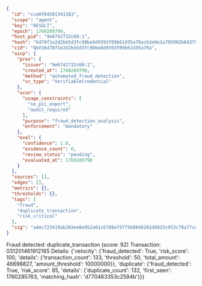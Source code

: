 ```json
{
  "id": "cce0f04501341383",
  "scope": "agent",
  "key": "RESULT",
  "epoch": 1760289790,
  "host_pid": "9e6742732c60:1",
  "hash": "6478f1e2d2bb5d3fc98be8d9393f09b61d35a79acb3e0e1a705092b0437960b0",
  "cid": "QmV16478f1e2d2bb5d3fc98be8d9393f09b61d35a79a",
  "aicp": {
    "prov": {
      "issuer": "9e6742732c60:1",
      "created_at": 1760289790,
      "method": "automated_fraud_detection",
      "vc_type": "VerifiableCredential"
    },
    "ucon": {
      "usage_constraints": [
        "no_pii_export",
        "audit_required"
      ],
      "purpose": "fraud_detection_analysis",
      "enforcement": "mandatory"
    },
    "eval": {
      "confidence": 1.0,
      "evidence_count": 0,
      "review_status": "pending",
      "evaluated_at": 1760289790
    }
  },
  "sources": [],
  "edges": [],
  "metrics": {},
  "thresholds": {},
  "tags": [
    "fraud",
    "duplicate_transaction",
    "risk_critical"
  ],
  "sig": "a4ec723419ab203ee0e952a01c6788e757f5b8048281d8015c953c78a77cdcba"
}
```

Fraud detected: duplicate_transaction (score: 92)
Transaction: 031201461912165
Details: {'velocity': {'fraud_detected': True, 'risk_score': 100, 'details': {'transaction_count': 133, 'threshold': 50, 'total_amount': 46698827, 'amount_threshold': 10000000}}, 'duplicate': {'fraud_detected': True, 'risk_score': 85, 'details': {'duplicate_count': 132, 'first_seen': 1760285763, 'matching_hash': 'd770463353c2594b'}}}